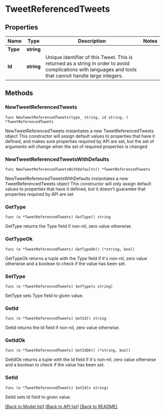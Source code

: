 # TweetReferencedTweets

## Properties

Name | Type | Description | Notes
------------ | ------------- | ------------- | -------------
**Type** | **string** |  | 
**Id** | **string** | Unique identifier of this Tweet. This is returned as a string in order to avoid complications with languages and tools that cannot handle large integers. | 

## Methods

### NewTweetReferencedTweets

`func NewTweetReferencedTweets(type_ string, id string, ) *TweetReferencedTweets`

NewTweetReferencedTweets instantiates a new TweetReferencedTweets object
This constructor will assign default values to properties that have it defined,
and makes sure properties required by API are set, but the set of arguments
will change when the set of required properties is changed

### NewTweetReferencedTweetsWithDefaults

`func NewTweetReferencedTweetsWithDefaults() *TweetReferencedTweets`

NewTweetReferencedTweetsWithDefaults instantiates a new TweetReferencedTweets object
This constructor will only assign default values to properties that have it defined,
but it doesn't guarantee that properties required by API are set

### GetType

`func (o *TweetReferencedTweets) GetType() string`

GetType returns the Type field if non-nil, zero value otherwise.

### GetTypeOk

`func (o *TweetReferencedTweets) GetTypeOk() (*string, bool)`

GetTypeOk returns a tuple with the Type field if it's non-nil, zero value otherwise
and a boolean to check if the value has been set.

### SetType

`func (o *TweetReferencedTweets) SetType(v string)`

SetType sets Type field to given value.


### GetId

`func (o *TweetReferencedTweets) GetId() string`

GetId returns the Id field if non-nil, zero value otherwise.

### GetIdOk

`func (o *TweetReferencedTweets) GetIdOk() (*string, bool)`

GetIdOk returns a tuple with the Id field if it's non-nil, zero value otherwise
and a boolean to check if the value has been set.

### SetId

`func (o *TweetReferencedTweets) SetId(v string)`

SetId sets Id field to given value.



[[Back to Model list]](../README.md#documentation-for-models) [[Back to API list]](../README.md#documentation-for-api-endpoints) [[Back to README]](../README.md)


